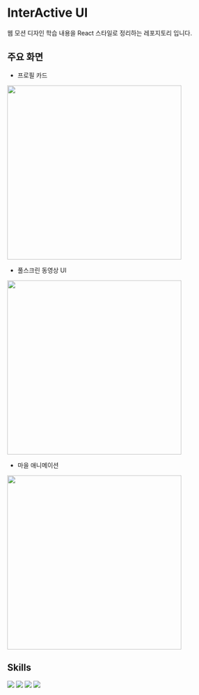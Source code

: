 # InterActive UI

웹 모션 디자인 학습 내용을 React 스타일로 정리하는 레포지토리 입니다.
<br />

## 주요 화면

- 프로필 카드
<img src="https://user-images.githubusercontent.com/70789958/209966585-d98fa6af-bd0e-4876-be12-85f3569682a5.gif" width="400">

- 풀스크린 동영상 UI
<img src="https://user-images.githubusercontent.com/70789958/209967095-2c64bf99-9cfb-44db-b36a-b3bb6b49583e.gif" width="400">

- 마을 애니메이션
<img src="https://user-images.githubusercontent.com/70789958/209966752-92f77672-b2b6-4123-a715-0d82cbf8d484.gif" width="400">


## Skills

<img src="https://img.shields.io/badge/react-61DAFB?style=for-the-badge&logo=react&logoColor=white"> <img src="https://img.shields.io/badge/CSS3-1572B6?style=for-the-badge&logo=CSS3&logoColor=white"> <img src="https://img.shields.io/badge/CSS Modules-c4c4c4?style=for-the-badge&logo=CSS Modules&logoColor=000000">  <img src="https://img.shields.io/badge/Vite-646CFF?style=for-the-badge&logo=Vite&logoColor=white">
